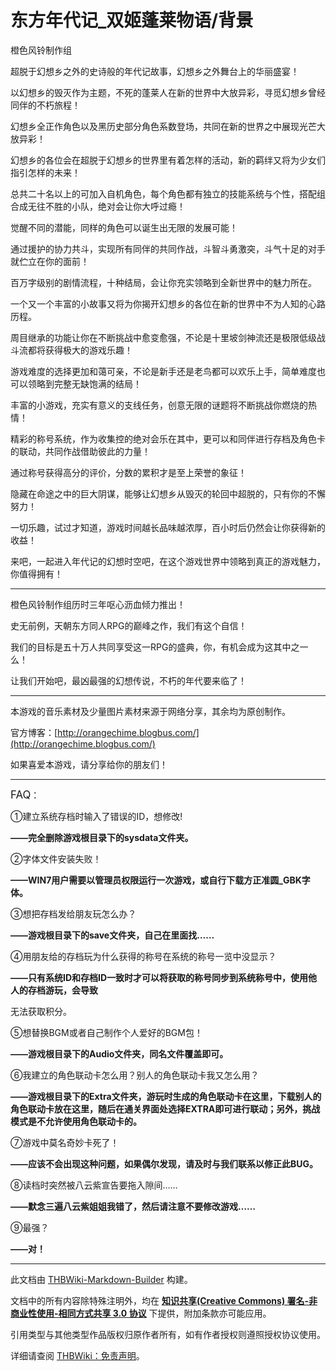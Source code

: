 # 东方年代记_双姬蓬莱物语/背景

<!-- source html: G:\repos\THBWiki-Markdown-Builder\THBWikiMarkdown\Temp\main\a\a0\ns0%3A%E4%B8%9C%E6%96%B9%E5%B9%B4%E4%BB%A3%E8%AE%B0_%E5%8F%8C%E5%A7%AC%E8%93%AC%E8%8E%B1%E7%89%A9%E8%AF%AD%2F%E8%83%8C%E6%99%AF.html -->

橙色风铃制作组

  
  

  
  
超脱于幻想乡之外的史诗般的年代记故事，幻想乡之外舞台上的华丽盛宴！  

  
  
[](./文件-年代记游戏介绍用图01.jpg.md)  

  
  
以幻想乡的毁灭作为主题，不死的蓬莱人在新的世界中大放异彩，寻觅幻想乡曾经同伴的不朽旅程！  

  
  
幻想乡全正作角色以及黑历史部分角色系数登场，共同在新的世界之中展现光芒大放异彩！  

  
  
[](./文件-年代记游戏介绍用图02.jpg.md)  

  
  
幻想乡的各位会在超脱于幻想乡的世界里有着怎样的活动，新的羁绊又将为少女们指引怎样的未来！  

  
  
[](./文件-年代记游戏介绍用图03.jpg.md)  

总共二十名以上的可加入自机角色，每个角色都有独立的技能系统与个性，搭配组合成无往不胜的小队，绝对会让你大呼过瘾！  

  
  
[](./文件-年代记游戏介绍用图04.jpg.md)  

  
  
觉醒不同的潜能，同样的角色可以诞生出无限的发展可能！  

  
  
[](./文件-年代记游戏介绍用图05.jpg.md)  

通过援护的协力共斗，实现所有同伴的共同作战，斗智斗勇激突，斗气十足的对手就伫立在你的面前！  

  
  
百万字级别的剧情流程，十种结局，会让你充实领略到全新世界中的魅力所在。  

  
  
[](./文件-年代记游戏介绍用图06.jpg.md)  

  
  
一个又一个丰富的小故事又将为你揭开幻想乡的各位在新的世界中不为人知的心路历程。  

  
  
[](./文件-年代记游戏介绍用图07.jpg.md)  

  
  
周目继承的功能让你在不断挑战中愈变愈强，不论是十里坡剑神流还是极限低级战斗流都将获得极大的游戏乐趣！  

  
  
[](./文件-年代记游戏介绍用图08.jpg.md)  

[](./文件-年代记游戏介绍用图09.jpg.md)  

  
  
  

游戏难度的选择更加和蔼可亲，不论是新手还是老鸟都可以欢乐上手，简单难度也可以领略到完整无缺饱满的结局！  

  
  
[](./文件-年代记游戏介绍用图10.jpg.md)  

  
  
丰富的小游戏，充实有意义的支线任务，创意无限的谜题将不断挑战你燃烧的热情！  

  
  
  
 
[](./文件-年代记游戏介绍用图11.jpg.md)  

精彩的称号系统，作为收集控的绝对会乐在其中，更可以和同伴进行存档及角色卡的联动，共同作战借助彼此的力量！  

  
  
[](./文件-年代记游戏介绍用图12.png.md)  

  
  
通过称号获得高分的评价，分数的累积才是至上荣誉的象征！  

  
  
  
 
[](./文件-年代记游戏介绍用图13.jpg.md)  

隐藏在命途之中的巨大阴谋，能够让幻想乡从毁灭的轮回中超脱的，只有你的不懈努力！  

  
  
一切乐趣，试过才知道，游戏时间越长品味越浓厚，百小时后仍然会让你获得新的收益！  

  
  
来吧，一起进入年代记的幻想时空吧，在这个游戏世界中领略到真正的游戏魅力，你值得拥有！  

  

___
   
  

  
  
  
 
  
  
橙色风铃制作组历时三年呕心沥血倾力推出！  

  
  
史无前例，天朝东方同人RPG的巅峰之作，我们有这个自信！  

  
  
我们的目标是五十万人共同享受这一RPG的盛典，你，有机会成为这其中之一么！  

  
  
让我们开始吧，最凶最强的幻想传说，不朽的年代要来临了！  

  
  
  
 
  

___
   
  

  
  
  
 
  
  
本游戏的音乐素材及少量图片素材来源于网络分享，其余均为原创制作。  

  
  
官方博客：[http://orangechime.blogbus.com/](http://orangechime.blogbus.com/)  

  
  
如果喜爱本游戏，请分享给你的朋友们！  

  
  
  
 
  

___
   
  

  
  
  
 
  
  
<big>FAQ</big>：  

  
  
  

①建立系统存档时输入了错误的ID，想修改!  

  
  
 **——完全删除游戏根目录下的sysdata文件夹。**   

  
  
②字体文件安装失败！  

  
  
 **——WIN7用户需要以管理员权限运行一次游戏，或自行下载方正准圆_GBK字体。**   

  
  
③想把存档发给朋友玩怎么办？  

  
  
 **——游戏根目录下的save文件夹，自己在里面找……**   

  
  
④用朋友给的存档玩为什么获得的称号在系统的称号一览中没显示？  

  
  
 **——只有系统ID和存档ID一致时才可以将获取的称号同步到系统称号中，使用他人的存档游玩，会导致**   

  
  
无法获取积分。  

  
  
⑤想替换BGM或者自己制作个人爱好的BGM包！  

  
  
 **——游戏根目录下的Audio文件夹，同名文件覆盖即可。**   

  
  
⑥我建立的角色联动卡怎么用？别人的角色联动卡我又怎么用？  

  
  
 **——游戏根目录下的Extra文件夹，游玩时生成的角色联动卡在这里，下载别人的角色联动卡放在这里，随后在通关界面处选择EXTRA即可进行联动；另外，挑战模式是不允许使用角色联动卡的。**   

  
  
⑦游戏中莫名奇妙卡死了！  

  
  
 **——应该不会出现这种问题，如果偶尔发现，请及时与我们联系以修正此BUG。**   

  
  
⑧读档时突然被八云紫宣告要拖入隙间……  

  
  
 **——默念三遍八云紫姐姐我错了，然后请注意不要修改游戏……**   

  
  
⑨最强？  

  
  
 **——对！** 
  





---

此文档由 [THBWiki-Markdown-Builder](https://github.com/Delsin-Yu/THBWiki-Markdown-Builder) 构建。

文档中的所有内容除特殊注明外，均在 [**知识共享(Creative Commons) 署名-非商业性使用-相同方式共享 3.0 协议**](https://creativecommons.org/licenses/by-sa/3.0/deed.zh-hans) 下提供，附加条款亦可能应用。

引用类型与其他类型作品版权归原作者所有，如有作者授权则遵照授权协议使用。

详细请查阅 [THBWiki：免责声明](https://thbwiki.cc/THBWiki:%E5%85%8D%E8%B4%A3%E5%A3%B0%E6%98%8E)。

